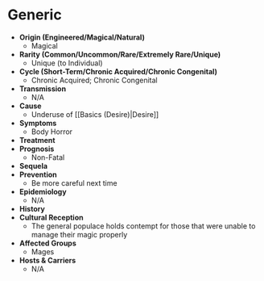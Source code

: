 # Generic
- **Origin (Engineered/Magical/Natural)**
	- Magical
- **Rarity (Common/Uncommon/Rare/Extremely Rare/Unique)**
	- Unique (to Individual)
- **Cycle (Short-Term/Chronic Acquired/Chronic Congenital)**
	- Chronic Acquired; Chronic Congenital
- **Transmission**
	- N/A
- **Cause**
	- Underuse of [[Basics (Desire)|Desire]]
- **Symptoms**
	- Body Horror
- **Treatment**
- **Prognosis**
	- Non-Fatal
- **Sequela**
- **Prevention**
	- Be more careful next time
- **Epidemiology**
	- N/A
- **History**
- **Cultural Reception**
	- The general populace holds contempt for those that were unable to manage their magic properly
- **Affected Groups**
	- Mages
- **Hosts & Carriers**
	- N/A